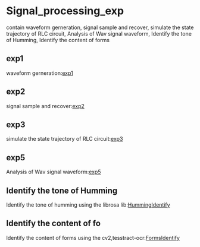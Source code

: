 # Signal_processing_exp
contain waveform gerneration,  signal sample and recover,  simulate the state trajectory of RLC circuit, Analysis of Wav signal waveform, Identify the tone of Humming, Identify the content of forms 

## exp1
waveform gerneration:[exp1](https://github.com/xianmie/Signal_processing_exp/edit/main/exp1)

## exp2
signal sample and recover:[exp2](https://github.com/xianmie/Signal_processing_exp/edit/main/exp2)

## exp3
 simulate the state trajectory of RLC circuit:[exp3](https://github.com/xianmie/Signal_processing_exp/edit/main/exp3)
 
## exp5
Analysis of Wav signal waveform:[exp5](https://github.com/xianmie/Signal_processing_exp/edit/main/exp5)

## Identify the tone of Humming
Identify the tone of humming using the librosa lib:[HummingIdentify](https://github.com/xianmie/Signal_processing_exp/edit/main/HummingIdentify)

## Identify the content of fo
Identify the content of forms using the cv2,tesstract-ocr:[FormsIdentify](https://github.com/xianmie/Signal_processing_exp/edit/main/FormsIdentify)
